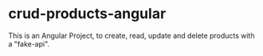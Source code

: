 # crud-products-angular
This is an Angular Project, to create, read, update and delete products with a "fake-api".
